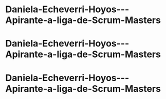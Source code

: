 # Daniela-Echeverri-Hoyos---Apirante-a-liga-de-Scrum-Masters
# Daniela-Echeverri-Hoyos---Apirante-a-liga-de-Scrum-Masters
# Daniela-Echeverri-Hoyos---Apirante-a-liga-de-Scrum-Masters
